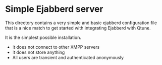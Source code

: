 # Simple Ejabberd server

This directory contains a very simple and basic ejabberd configuration file that is a nice match to get started
with integrating Ejabberd with Qtune.

It is the simplest possible installation.

- It does not connect to other XMPP servers
- It does not store anything
- All users are transient and authenticated anonymously
